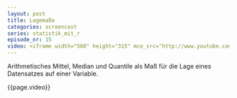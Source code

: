 ```yaml
---
layout: post
title: Lagemaße
categories: screencast
series: statistik_mit_r
episode_nr: 15
video: <iframe width="560" height="315" mce_src="http://www.youtube.com/embed/pzH44iEDM2g" frameborder="0" allowfullscreen="" src="http://www.youtube.com/embed/pzH44iEDM2g"></iframe>
---
```


Arithmetisches Mittel, Median und Quantile als Maß für die Lage eines Datensatzes auf einer Variable.

{{page.video}}
